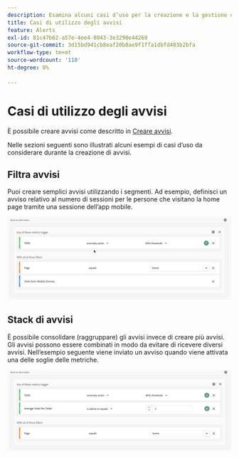 ```yaml
---
description: Esamina alcuni casi d’uso per la creazione e la gestione degli avvisi.
title: Casi di utilizzo degli avvisi
feature: Alerts
exl-id: 81c47b62-a57e-4ee4-8043-3e3290e44269
source-git-commit: 3d15bd941cb8eaf20b8ae9f1ffa1dbfd403b2bfa
workflow-type: tm+mt
source-wordcount: '110'
ht-degree: 0%

---
```


# Casi di utilizzo degli avvisi

È possibile creare avvisi come descritto in [Creare avvisi](alert-builder.md).

Nelle sezioni seguenti sono illustrati alcuni esempi di casi d’uso da considerare durante la creazione di avvisi.

## Filtra avvisi

Puoi creare semplici avvisi utilizzando i segmenti. Ad esempio, definisci un avviso relativo al numero di sessioni per le persone che visitano la home page tramite una sessione dell’app mobile.


![](assets/alerts-example1.png)



## Stack di avvisi

È possibile consolidare (raggruppare) gli avvisi invece di creare più avvisi. Gli avvisi possono essere combinati in modo da evitare di ricevere diversi avvisi. Nell’esempio seguente viene inviato un avviso quando viene attivata una delle soglie delle metriche.

![](assets/alerts-example2.png)
